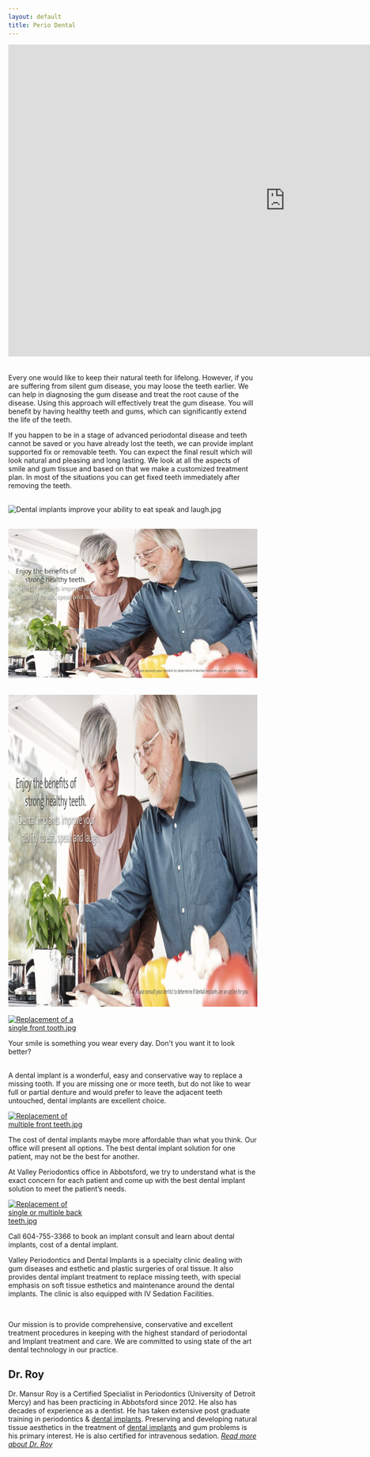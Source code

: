 ```yaml
---
layout: default
title: Perio Dental
---
```






<p><iframe width="1120" height="630" src="https://www.youtube.com/embed/q2e2iCK2IHo" title="YouTube video player" frameborder="0" allow="accelerometer; autoplay; clipboard-write; encrypted-media; gyroscope; picture-in-picture" allowfullscreen></iframe>
</p><p><br />
Every one would like to keep their natural teeth for lifelong. However, if you are suffering from silent gum disease, you may loose the teeth earlier. We can help in diagnosing the gum disease and treat the root cause of the disease. Using this approach will effectively treat the gum disease. You will benefit by having healthy teeth and gums, which can significantly extend the life of the teeth. 
</p><p>If you happen to be in a stage of advanced periodontal disease and teeth cannot be saved or you have already lost the teeth, we can provide implant supported fix or removable teeth. You can expect the final result which will look natural and pleasing and long lasting. We look at all the aspects of smile and gum tissue and based on that we make a customized treatment plan. In most of the situations you can get fixed teeth immediately after removing the teeth. 
</p>
<p>
<br />
<img alt="Dental implants improve your ability to eat speak and laugh.jpg" src="/images/thumb/5/50/Dental_implants_improve_your_ability_to_eat_speak_and_laugh.jpg/600px-Dental_implants_improve_your_ability_to_eat_speak_and_laugh.jpg" width="600" height="359" srcset="/images/thumb/5/50/Dental_implants_improve_your_ability_to_eat_speak_and_laugh.jpg/900px-Dental_implants_improve_your_ability_to_eat_speak_and_laugh.jpg 1.5x, /images/5/50/Dental_implants_improve_your_ability_to_eat_speak_and_laugh.jpg 2x" />
</p>

<p>
<br />
<img alt="Dental implants improve your ability to eat speak and laugh.jpg" src="/900px-Dental_implants_improve_your_ability_to_eat_speak_and_laugh.jpg" />
</p>

<p>
<br />
<img alt="Dental implants improve your ability to eat speak and laugh.jpg" src="/Dental_implants_improve_your_ability_to_eat_speak_and_laugh.jpg" idth="1120" height="630"  />
</p>

<div class="thumb tleft"><div class="thumbinner" style="width:152px;"><a href="/File:Replacement_of_a_single_front_tooth.jpg" class="image"><img alt="Replacement of a single front tooth.jpg" src="/images/a/a9/Replacement_of_a_single_front_tooth.jpg" width="150" height="150" class="thumbimage" /></a>  <div class="thumbcaption"></div></div></div>
<p>Your smile is something you wear every day. Don't you want it to look better?
</p><p><br />
A dental implant is a wonderful, easy and conservative way to replace a missing tooth. If you are missing one or more teeth, but do not like to wear full or partial denture and would prefer to leave the adjacent teeth untouched, dental implants are excellent choice. 
</p>
<div class="thumb tleft"><div class="thumbinner" style="width:152px;"><a href="/File:Replacement_of_multiple_front_teeth.jpg" class="image"><img alt="Replacement of multiple front teeth.jpg" src="/images/d/d1/Replacement_of_multiple_front_teeth.jpg" width="150" height="150" class="thumbimage" /></a>  <div class="thumbcaption"></div></div></div>
<p>The cost of dental implants maybe more affordable than what you think. 
Our office will present all options. The best dental implant solution for one patient, may not be the best for another.
</p><p>At Valley Periodontics office in Abbotsford, we try to understand what is the exact concern for each patient and come up with the best dental implant solution  to meet the patient’s needs.
</p>
<div class="thumb tleft"><div class="thumbinner" style="width:152px;"><a href="/File:Replacement_of_single_or_multiple_back_teeth.jpg" class="image"><img alt="Replacement of single or multiple back teeth.jpg" src="/images/4/49/Replacement_of_single_or_multiple_back_teeth.jpg" width="150" height="132" class="thumbimage" /></a>  <div class="thumbcaption"></div></div></div>
<p>Call  604-755-3366 to book an implant consult and learn about dental implants, cost of a dental implant. 
</p><p>Valley Periodontics and Dental Implants is a specialty clinic dealing with gum diseases and esthetic and plastic surgeries of oral tissue. It also provides dental implant treatment to replace missing teeth, with special emphasis on soft tissue esthetics and maintenance around the dental implants. The clinic is also equipped with IV Sedation Facilities.
</p><p><br />
</p><p>Our mission is to provide comprehensive, conservative and excellent treatment procedures in keeping with the highest standard of periodontal and Implant treatment and care. We are committed to using state of the art dental technology in our practice. 
</p>
<h2><span class="mw-headline" id="Dr._Roy">Dr. Roy</span></h2>
<p>Dr. Mansur Roy is a Certified Specialist in Periodontics (University of Detroit Mercy) and has been practicing in Abbotsford since 2012. He also has decades of experience as a dentist. He has taken extensive post graduate training in periodontics &amp; <a href="/dental_implants" class="mw-redirect" title="dental implants">dental implants</a>.  Preserving and developing natural tissue aesthetics in the treatment of <a href="/dental_implants" class="mw-redirect" title="dental implants">dental implants</a> and gum problems is his primary interest. He is also certified for intravenous sedation. <i><a href="/About_Dr._Roy" title="About Dr. Roy">Read more about Dr. Roy</a></i>
</p>
</div>




